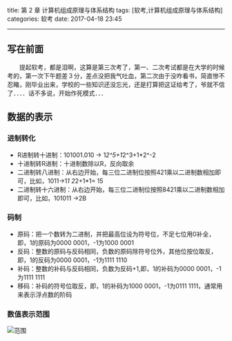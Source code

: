 title: 第 2 章 计算机组成原理与体系结构
tags: [软考,计算机组成原理与体系结构]
categories: 软考
date: 2017-04-18 23:45

---

## 写在前面
　　提起软考，都是泪啊，这算是第三次考了，第一、二次考试都是在大学的时候考的，第一次下午题差３分，差点没把我气吐血，第二次由于没咋看书，简直惨不忍睹，刚毕业出来，学校的一些知识还没忘光，还是打算把这证给考了，爷就不信了．．．．话不多说，开始作死模式．．．<!-- more -->

## 数据的表示
### 进制转化
* R进制转十进制：101001.010 -> 1*2^5+1*2^3+1*2^-2
* 十进制转R进制：十进制数除以R，反向取余
* 二进制转八进制：从右边开始，每三位二进制位按照421乘以二进制数相加即可，比如，1011->1*1 2*2+1*1= 15
* 二进制转十六进制：从右边开始，每三位二进制位按照8421乘以二进制数相加即可，比如，101011 ->2B
### 码制
* 原码：把一个数转为二进制，并把最高位设为符号位，不足七位用0补全，即，1的原码为0000 0001，-1为1000 0001
* 反码：整数的原码与反码相同，负数的原码除符号位外，其他位按位取反，即，1的反码为0000 0001，-1为1111 1110
* 补码：整数的补码与反码相同，负数为反码+1,即，1的补码为0000 0001，-1为1111 1111
* 移码：补码的符号位取反，即，1的补码为1000 0001，-1为0111 1111，通常用来表示浮点数的阶码
### 数值表示范围
![范围](http://i2.muimg.com/591560/2356ce58761bd50b.png)

